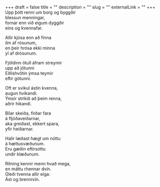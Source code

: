 +++
draft = false
title = ""
description = ""
slug = ""
externalLink = ""
+++
Upp þótt renni um borg og byggðir  
blessun menningar,  
fornar enn við eigum dyggðir  
eins og kvennafar.  

Allir kjósa enn að finna  
ilm af rósunum,  
en þeir hrósa ekki minna  
yl af drósunum.  

Fjöldinn ötull áfram streymir  
upp að jötunni  
Eðlishvötin ýmsa teymir  
eftir götunni.  

Oft er svikul ástin kvenna,  
augun hvikandi.  
Ýmsir strikið að þeim renna,  
aðrir hikandi.  

Bílar skeiða, firðar fara  
á fljóðaveiðarnar,  
aka greiðast, ekkert spara,  
yfir heiðarnar.  

Halir læðast hægt um nóttu  
á hættusvæðunum.  
Eru gæðin eftirsóttu  
undir klæðunum.  

Ritning kennir menn hvað mega,  
en máttu rhennar dvín.  
Gleði tvenna allir eiga:  
Ást og brennivín.  
